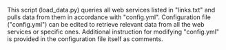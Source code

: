 This script (load_data.py) queries all web services listed in "links.txt" and pulls data from them in accordance with "config.yml". Configuration file ("config.yml") can be edited to retrieve relevant data from all the web services or specific ones. Additional instruction for modifying "config.yml" is provided in the configuration file itself as comments.